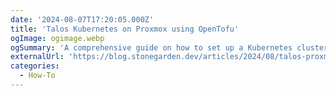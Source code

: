 ```yaml
---
date: '2024-08-07T17:20:05.000Z'
title: 'Talos Kubernetes on Proxmox using OpenTofu'
ogImage: ogimage.webp
ogSummary: 'A comprehensive guide on how to set up a Kubernetes cluster using Talos Linux on Proxmox VMs, managed through OpenTofu, with Cilium as the CNI for advanced networking capabilities'
externalUrl: 'https://blog.stonegarden.dev/articles/2024/08/talos-proxmox-tofu/'
categories:
  - How-To
---
```

